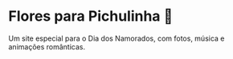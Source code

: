 # Flores para Pichulinha 💖

Um site especial para o Dia dos Namorados, com fotos, música e animações românticas.
